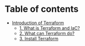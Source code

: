# Table of contents

* [Introduction of Terraform](README.md)
  * [1. What is Terraform and IaC?](introduction-of-terraform/1.-what-is-terraform-and-iac.md)
  * [2. What can Terraform do?](introduction-of-terraform/2.-what-can-terraform-do.md)
  * [3. Install Terraform](introduction-of-terraform/3.-install-terraform.md)
